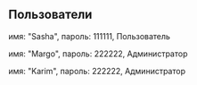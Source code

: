 ## Пользователи
имя: "Sasha",
пароль: 111111,
Пользователь

имя: "Margo",
пароль: 222222,
Администратор

имя: "Karim",
пароль: 222222,
Администратор
